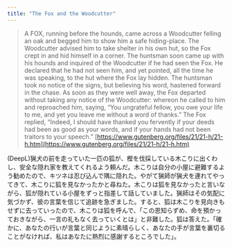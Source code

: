 ```yaml
---
title: "The Fox and the Woodcutter"
---
```


> A FOX, running before the hounds, came across a Woodcutter felling an oak and begged him to show him a safe hiding-place. The Woodcutter advised him to take shelter in his own hut, so the Fox crept in and hid himself in a corner. The huntsman soon came up with his hounds and inquired of the Woodcutter if he had seen the Fox. He declared that he had not seen him, and yet pointed, all the time he was speaking, to the hut where the Fox lay hidden. The huntsman took no notice of the signs, but believing his word, hastened forward in the chase. As soon as they were well away, the Fox departed without taking any notice of the Woodcutter: whereon he called to him and reproached him, saying, “You ungrateful fellow, you owe your life to me, and yet you leave me without a word of thanks.” The Fox replied, “Indeed, I should have thanked you fervently if your deeds had been as good as your words, and if your hands had not been traitors to your speech.”
[https://www.gutenberg.org/files/21/21-h/21-h.htm](https://www.gutenberg.org/files/21/21-h/21-h.htm)

(DeepL)猟犬の前を走っていた一匹の狐が、樫を伐採している木こりに出くわし、安全な隠れ家を教えてくれるよう頼んだ。木こりは自分の小屋に避難するよう勧めたので、キツネは忍び込んで隅に隠れた。やがて猟師が猟犬を連れてやってきて、木こりに狐を見なかったかと尋ねた。木こりは狐を見なかったと言いながら、狐が隠れている小屋をずっと指差して話していました。猟師はその気配に気づかず、彼の言葉を信じて追跡を急ぎました。すると、狐は木こりを見向きもせずに去っていったので、木こりは狐を呼んで、「この恩知らずめ、命を預かっておきながら、一言の礼もなく去っていくとは」と非難した。狐は答えた。「確かに、あなたの行いが言葉と同じように素晴らしく、あなたの手が言葉を裏切ることがなければ、私はあなたに熱烈に感謝するところでした」。

